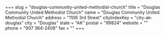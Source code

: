+++
slug = "douglas-community-united-methodist-church"
title = "Douglas Community United Methodist Church"
name = "Douglas Community United Methodist Church"
address = "1106 3rd Street"
cityIndexKey = "city-ak-douglas"
city = "Douglas"
state = "AK"
postal = "99824"
website = ""
phone = "907 364-2408"
fax = ""
+++
